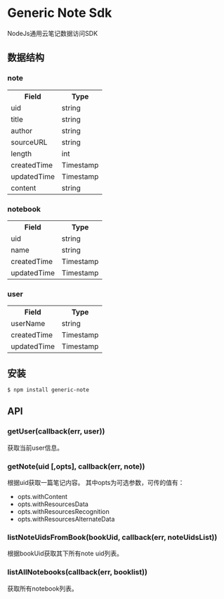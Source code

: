 # Generic Note Sdk

NodeJs通用云笔记数据访问SDK


## 数据结构

### note

<table>
  <tr>
    <th>Field</th>
    <th>Type</th>
  </tr>
  <tr>
    <td>uid</td>
    <td>string</td>
  </tr>
  <tr>
    <td>title</td>
    <td>string</td>
  </tr>
  <tr>
    <td>author</td>
    <td>string</td>
  </tr>
  <tr>
    <td>sourceURL</td>
    <td>string</td>
  </tr>
  <tr>
    <td>length</td>
    <td>int</td>
  </tr>
  <tr>
    <td>createdTime</td>
    <td>Timestamp</td>
  </tr>
  <tr>
    <td>updatedTime</td>
    <td>Timestamp</td>
  </tr>
  <tr>
    <td>content</td>
    <td>string</td>
  </tr>
</table>

### notebook

<table>
  <tr>
    <th>Field</th>
    <th>Type</th>
  </tr>
  <tr>
    <td>uid</td>
    <td>string</td>
  </tr>
  <tr>
    <td>name</td>
    <td>string</td>
  </tr>
  <tr>
    <td>createdTime</td>
    <td>Timestamp</td>
  </tr>
  <tr>
    <td>updatedTime</td>
    <td>Timestamp</td>
  </tr>
</table>

### user

<table>
  <tr>
    <th>Field</th>
    <th>Type</th>
  </tr>
  <tr>
    <td>userName</td>
    <td>string</td>
  </tr>
  <tr>
    <td>createdTime</td>
    <td>Timestamp</td>
  </tr>
  <tr>
    <td>updatedTime</td>
    <td>Timestamp</td>
  </tr>
</table>

## 安装

```
$ npm install generic-note
```

## API

### getUser(callback(err, user))

  获取当前user信息。


### getNote(uid [,opts], callback(err, note))

  根据uid获取一篇笔记内容。
  其中opts为可选参数，可传的值有：

  * opts.withContent
  * opts.withResourcesData
  * opts.withResourcesRecognition
  * opts.withResourcesAlternateData


### listNoteUidsFromBook(bookUid, callback(err, noteUidsList))

  根据bookUid获取其下所有note uid列表。


### listAllNotebooks(callback(err, booklist))

  获取所有notebook列表。

